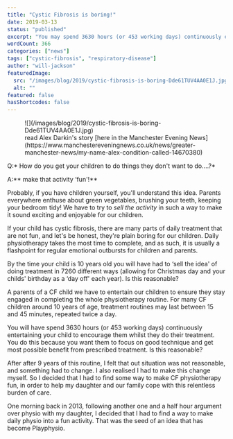 ```yaml
---
title: "Cystic Fibrosis is boring!"
date: 2019-03-13
status: "published"
excerpt: "You may spend 3630 hours (or 453 working days) continuously entertaining your child to encourage them whilst they do their physiotherapy treatment. Is this reasonable?"
wordCount: 366
categories: ["news"]
tags: ["cystic-fibrosis", "respiratory-disease"]
author: "will-jackson"
featuredImage:
  src: "/images/blog/2019/cystic-fibrosis-is-boring-Dde61TUV4AA0E1J.jpg"
  alt: ""
featured: false
hasShortcodes: false
---
```


<figure >![](/images/blog/2019/cystic-fibrosis-is-boring-Dde61TUV4AA0E1J.jpg)<figcaption>read Alex Darkin's story [here in the Manchester Evening News](https://www.manchestereveningnews.co.uk/news/greater-manchester-news/my-name-alex-condition-called-14670380)</figcaption></figure>

Q:* How do you get your children to do things they don't want to do&#8230;.?*

A:** make that activity &#8216;fun'!**

Probably, if you have children yourself, you'll understand this idea. Parents everywhere enthuse about green vegetables, brushing your teeth, keeping your bedroom tidy! We have to try to *sell the activity* in such a way to make it sound exciting and enjoyable for our children.

If your child has cystic fibrosis, there are many parts of daily treatment that are not fun, and let's be honest, they're plain boring for our children. Daily physiotherapy takes the most time to complete, and as such, it is usually a flashpoint for regular emotional outbursts for children and parents.

By the time your child is 10 years old you will have had to &#8216;sell the idea' of doing treatment in 7260 different ways (allowing for Christmas day and your childs' birthday as a &#8216;day off' each year). Is this reasonable?

A parents of a CF child we have to entertain our children to ensure they stay engaged in completing the whole physiotherapy routine. For many CF children around 10 years of age, treatment routines may last between 15 and 45 minutes, repeated twice a day.

You will have spend 3630 hours (or 453 working days) continuously entertaining your child to encourage them whilst they do their treatment. You do this because you want them to focus on good technique and get most possible benefit from prescribed treatment. Is this reasonable?

After after 9 years of this routine, I felt that out situation was not reasonable, and something had to change. I also realised I had to make this change myself. So I decided that I had to find some way to make CF physiotherapy fun, in order to help my daughter and our family cope with this relentless burden of care.

One morning back in 2013, following another one and a half hour argument over physio with my daughter, I decided that I had to find a way to make daily physio into a fun activity. That was the seed of an idea that has become Playphysio.